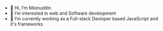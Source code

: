 - 👋 Hi, I’m Moinuddin
- 👀 I’m interested in web and Software development
- 🌱 I’m currently working as a Full-stack Devloper based JavaScript and it's frameworks

<!---
mo1n-dev/mo1n-dev is a ✨ special ✨ repository because its `README.md` (this file) appears on your GitHub profile.
You can click the Preview link to take a look at your changes.
--->
